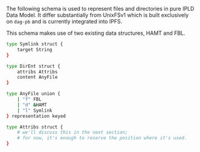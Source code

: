 The following schema is used to represent files and directories in pure IPLD Data Model. It
differ substantially from UnixFSv1 which is built exclusively on `dag-pb` and is currently
integrated into IPFS.

This schema makes use of two existing data structures, HAMT and FBL.

```sh
type Symlink struct {
	target String
}

type DirEnt struct {
	attribs Attribs
	content AnyFile
}

type AnyFile union {
	| "f" FBL
	| "d" &HAMT
	| "l" Symlink
} representation keyed

type Attribs struct {
	# we'll discuss this in the next section;
	# for now, it's enough to reserve the position where it's used.
}
```
